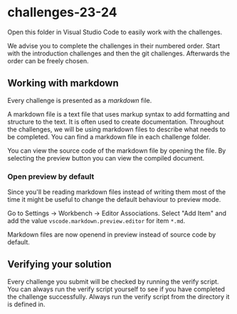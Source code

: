 # challenges-23-24

Open this folder in Visual Studio Code to easily work with the challenges.

We advise you to complete the challenges in their numbered order. Start with the introduction challenges and then the git challenges. Afterwards the order can be freely chosen.

## Working with markdown

Every challenge is presented as a _markdown_ file.

A markdown file is a text file that uses markup syntax to add formatting and structure to the text. It is often used to create documentation.
Throughout the challenges, we will be using markdown files to describe what needs to be completed. You can find a markdown file in each challenge folder.

You can view the source code of the markdown file by opening the file. By selecting the preview button you can view the compiled document.

### Open preview by default

Since you'll be reading markdown files instead of writing them most of the time it might be useful to change the default behaviour to preview mode.

Go to Settings -> Workbench -> Editor Associations. Select "Add Item" and add the value `vscode.markdown.preview.editor` for item `*.md`. 

Markdown files are now openend in preview instead of source code by default.

## Verifying your solution

Every challenge you submit will be checked by running the verify script. You can always run the verify script yourself to see if you have completed the challenge successfully. Always run the verify script from the directory it is defined in.